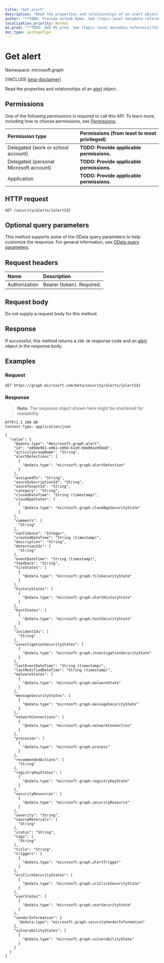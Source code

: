 ```yaml
---
title: "Get alert"
description: "Read the properties and relationships of an alert object."
author: "**TODO: Provide Github Name. See [topic-level metadata reference](https://msgo.azurewebsites.net/add/document/guidelines/metadata.html#topic-level-metadata)**"
localization_priority: Normal
ms.prod: "**TODO: Add MS prod. See [topic-level metadata reference](https://msgo.azurewebsites.net/add/document/guidelines/metadata.html#topic-level-metadata)**"
doc_type: apiPageType
---
```


# Get alert
Namespace: microsoft.graph

[!INCLUDE [beta-disclaimer](../../includes/beta-disclaimer.md)]

Read the properties and relationships of an [alert](../resources/alert.md) object.

## Permissions
One of the following permissions is required to call this API. To learn more, including how to choose permissions, see [Permissions](/graph/permissions-reference).

|Permission type|Permissions (from least to most privileged)|
|:---|:---|
|Delegated (work or school account)|**TODO: Provide applicable permissions.**|
|Delegated (personal Microsoft account)|**TODO: Provide applicable permissions.**|
|Application|**TODO: Provide applicable permissions.**|

## HTTP request

<!-- {
  "blockType": "ignored"
}
-->
``` http
GET /security/alerts/{alertId}
```

## Optional query parameters
This method supports some of the OData query parameters to help customize the response. For general information, see [OData query parameters](/graph/query-parameters).

## Request headers
|Name|Description|
|:---|:---|
|Authorization|Bearer {token}. Required.|

## Request body
Do not supply a request body for this method.

## Response

If successful, this method returns a `200 OK` response code and an [alert](../resources/alert.md) object in the response body.

## Examples

### Request
<!-- {
  "blockType": "request",
  "name": "get_alert"
}
-->
``` http
GET https://graph.microsoft.com/beta/security/alerts/{alertId}
```


### Response
>**Note:** The response object shown here might be shortened for readability.
<!-- {
  "blockType": "response",
  "truncated": true,
  "@odata.type": "microsoft.graph.alert"
}
-->
``` http
HTTP/1.1 200 OK
Content-Type: application/json

{
  "value": {
    "@odata.type": "#microsoft.graph.alert",
    "id": "e89de961-e961-e89d-61e9-9de861e99de8",
    "activityGroupName": "String",
    "alertDetections": [
      {
        "@odata.type": "microsoft.graph.alertDetection"
      }
    ],
    "assignedTo": "String",
    "azureSubscriptionId": "String",
    "azureTenantId": "String",
    "category": "String",
    "closedDateTime": "String (timestamp)",
    "cloudAppStates": [
      {
        "@odata.type": "microsoft.graph.cloudAppSecurityState"
      }
    ],
    "comments": [
      "String"
    ],
    "confidence": "Integer",
    "createdDateTime": "String (timestamp)",
    "description": "String",
    "detectionIds": [
      "String"
    ],
    "eventDateTime": "String (timestamp)",
    "feedback": "String",
    "fileStates": [
      {
        "@odata.type": "microsoft.graph.fileSecurityState"
      }
    ],
    "historyStates": [
      {
        "@odata.type": "microsoft.graph.alertHistoryState"
      }
    ],
    "hostStates": [
      {
        "@odata.type": "microsoft.graph.hostSecurityState"
      }
    ],
    "incidentIds": [
      "String"
    ],
    "investigationSecurityStates": [
      {
        "@odata.type": "microsoft.graph.investigationSecurityState"
      }
    ],
    "lastEventDateTime": "String (timestamp)",
    "lastModifiedDateTime": "String (timestamp)",
    "malwareStates": [
      {
        "@odata.type": "microsoft.graph.malwareState"
      }
    ],
    "messageSecurityStates": [
      {
        "@odata.type": "microsoft.graph.messageSecurityState"
      }
    ],
    "networkConnections": [
      {
        "@odata.type": "microsoft.graph.networkConnection"
      }
    ],
    "processes": [
      {
        "@odata.type": "microsoft.graph.process"
      }
    ],
    "recommendedActions": [
      "String"
    ],
    "registryKeyStates": [
      {
        "@odata.type": "microsoft.graph.registryKeyState"
      }
    ],
    "securityResources": [
      {
        "@odata.type": "microsoft.graph.securityResource"
      }
    ],
    "severity": "String",
    "sourceMaterials": [
      "String"
    ],
    "status": "String",
    "tags": [
      "String"
    ],
    "title": "String",
    "triggers": [
      {
        "@odata.type": "microsoft.graph.alertTrigger"
      }
    ],
    "uriClickSecurityStates": [
      {
        "@odata.type": "microsoft.graph.uriClickSecurityState"
      }
    ],
    "userStates": [
      {
        "@odata.type": "microsoft.graph.userSecurityState"
      }
    ],
    "vendorInformation": {
      "@odata.type": "microsoft.graph.securityVendorInformation"
    },
    "vulnerabilityStates": [
      {
        "@odata.type": "microsoft.graph.vulnerabilityState"
      }
    ]
  }
}
```

